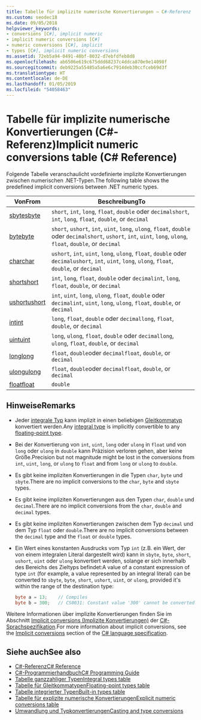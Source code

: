 ```yaml
---
title: Tabelle für implizite numerische Konvertierungen – C#-Referenz
ms.custom: seodec18
ms.date: 09/05/2018
helpviewer_keywords:
- conversions [C#], implicit numeric
- implicit numeric conversions [C#]
- numeric conversions [C#], implicit
- types [C#], implicit numeric conversions
ms.assetid: 72eb5a94-0491-48bf-8032-d7ebfdfeb8d8
ms.openlocfilehash: ab6506e619c675ddd68237c4ddca870e9e14098f
ms.sourcegitcommit: deb9225a55485a5a6e6c7914deb30ccfceb69d3f
ms.translationtype: HT
ms.contentlocale: de-DE
ms.lasthandoff: 01/05/2019
ms.locfileid: "54058463"
---
```

# <a name="implicit-numeric-conversions-table-c-reference"></a><span data-ttu-id="0f666-102">Tabelle für implizite numerische Konvertierungen (C#-Referenz)</span><span class="sxs-lookup"><span data-stu-id="0f666-102">Implicit numeric conversions table (C# Reference)</span></span>

<span data-ttu-id="0f666-103">Folgende Tabelle veranschaulicht vordefinierte implizite Konvertierungen zwischen numerischen .NET-Typen.</span><span class="sxs-lookup"><span data-stu-id="0f666-103">The following table shows the predefined implicit conversions between .NET numeric types.</span></span>
  
|<span data-ttu-id="0f666-104">Von</span><span class="sxs-lookup"><span data-stu-id="0f666-104">From</span></span>|<span data-ttu-id="0f666-105">Beschreibung</span><span class="sxs-lookup"><span data-stu-id="0f666-105">To</span></span>|  
|----------|--------|  
|[<span data-ttu-id="0f666-106">sbyte</span><span class="sxs-lookup"><span data-stu-id="0f666-106">sbyte</span></span>](sbyte.md)|<span data-ttu-id="0f666-107">`short`, `int`, `long`, `float`, `double` oder `decimal`</span><span class="sxs-lookup"><span data-stu-id="0f666-107">`short`, `int`, `long`, `float`, `double`, or `decimal`</span></span>|  
|[<span data-ttu-id="0f666-108">byte</span><span class="sxs-lookup"><span data-stu-id="0f666-108">byte</span></span>](byte.md)|<span data-ttu-id="0f666-109">`short`, `ushort`, `int`, `uint`, `long`, `ulong`, `float`, `double` oder `decimal`</span><span class="sxs-lookup"><span data-stu-id="0f666-109">`short`, `ushort`, `int`, `uint`, `long`, `ulong`, `float`, `double`, or `decimal`</span></span>|  
|[<span data-ttu-id="0f666-110">char</span><span class="sxs-lookup"><span data-stu-id="0f666-110">char</span></span>](char.md)|<span data-ttu-id="0f666-111">`ushort`, `int`, `uint`, `long`, `ulong`, `float`, `double` oder `decimal`</span><span class="sxs-lookup"><span data-stu-id="0f666-111">`ushort`, `int`, `uint`, `long`, `ulong`, `float`, `double`, or `decimal`</span></span>|  
|[<span data-ttu-id="0f666-112">short</span><span class="sxs-lookup"><span data-stu-id="0f666-112">short</span></span>](short.md)|<span data-ttu-id="0f666-113">`int`, `long`, `float`, `double` oder `decimal`</span><span class="sxs-lookup"><span data-stu-id="0f666-113">`int`, `long`, `float`, `double`, or `decimal`</span></span>|  
|[<span data-ttu-id="0f666-114">ushort</span><span class="sxs-lookup"><span data-stu-id="0f666-114">ushort</span></span>](ushort.md)|<span data-ttu-id="0f666-115">`int`, `uint`, `long`, `ulong`, `float`, `double` oder `decimal`</span><span class="sxs-lookup"><span data-stu-id="0f666-115">`int`, `uint`, `long`, `ulong`, `float`, `double`, or `decimal`</span></span>|  
|[<span data-ttu-id="0f666-116">int</span><span class="sxs-lookup"><span data-stu-id="0f666-116">int</span></span>](int.md)|<span data-ttu-id="0f666-117">`long`, `float`, `double` oder `decimal`</span><span class="sxs-lookup"><span data-stu-id="0f666-117">`long`, `float`, `double`, or `decimal`</span></span>|  
|[<span data-ttu-id="0f666-118">uint</span><span class="sxs-lookup"><span data-stu-id="0f666-118">uint</span></span>](uint.md)|<span data-ttu-id="0f666-119">`long`, `ulong`, `float`, `double` oder `decimal`</span><span class="sxs-lookup"><span data-stu-id="0f666-119">`long`, `ulong`, `float`, `double`, or `decimal`</span></span>|  
|[<span data-ttu-id="0f666-120">long</span><span class="sxs-lookup"><span data-stu-id="0f666-120">long</span></span>](long.md)|<span data-ttu-id="0f666-121">`float`, `double`oder `decimal`</span><span class="sxs-lookup"><span data-stu-id="0f666-121">`float`, `double`, or `decimal`</span></span>|  
|[<span data-ttu-id="0f666-122">ulong</span><span class="sxs-lookup"><span data-stu-id="0f666-122">ulong</span></span>](ulong.md)|<span data-ttu-id="0f666-123">`float`, `double`oder `decimal`</span><span class="sxs-lookup"><span data-stu-id="0f666-123">`float`, `double`, or `decimal`</span></span>|  
|[<span data-ttu-id="0f666-124">float</span><span class="sxs-lookup"><span data-stu-id="0f666-124">float</span></span>](float.md)|`double`|  
  
## <a name="remarks"></a><span data-ttu-id="0f666-125">Hinweise</span><span class="sxs-lookup"><span data-stu-id="0f666-125">Remarks</span></span>  

- <span data-ttu-id="0f666-126">Jeder [integrale Typ](integral-types-table.md) kann implizit in einen beliebigen [Gleitkommatyp](floating-point-types-table.md) konvertiert werden.</span><span class="sxs-lookup"><span data-stu-id="0f666-126">Any [integral type](integral-types-table.md) is implicitly convertible to any [floating-point type](floating-point-types-table.md).</span></span>

- <span data-ttu-id="0f666-127">Bei der Konvertierung von `int`, `uint`, `long` oder `ulong` in `float` und von `long` oder `ulong` in `double` kann Präzision verloren gehen, aber keine Größe.</span><span class="sxs-lookup"><span data-stu-id="0f666-127">Precision but not magnitude might be lost in the conversions from `int`, `uint`, `long`, or `ulong` to `float` and from `long` or `ulong` to `double`.</span></span>  
  
- <span data-ttu-id="0f666-128">Es gibt keine impliziten Konvertierungen in die Typen `char`, `byte` und `sbyte`.</span><span class="sxs-lookup"><span data-stu-id="0f666-128">There are no implicit conversions to the `char`, `byte` and `sbyte` types.</span></span>  

- <span data-ttu-id="0f666-129">Es gibt keine impliziten Konvertierungen aus den Typen `char`, `double` und `decimal`.</span><span class="sxs-lookup"><span data-stu-id="0f666-129">There are no implicit conversions from the `char`, `double` and `decimal` types.</span></span>
  
- <span data-ttu-id="0f666-130">Es gibt keine impliziten Konvertierungen zwischen dem Typ `decimal` und dem Typ `float` oder `double`.</span><span class="sxs-lookup"><span data-stu-id="0f666-130">There are no implicit conversions between the `decimal` type and the `float` or `double` types.</span></span>  
  
- <span data-ttu-id="0f666-131">Ein Wert eines konstanten Ausdrucks vom Typ `int` (z.B. ein Wert, der von einem integralen Literal dargestellt wird) kann in `sbyte`, `byte`, `short`, `ushort`, `uint` oder `ulong` konvertiert werden, solange er sich innerhalb des Bereichs des Zieltyps befindet:</span><span class="sxs-lookup"><span data-stu-id="0f666-131">A value of a constant expression of type `int` (for example, a value represented by an integral literal) can be converted to `sbyte`, `byte`, `short`, `ushort`, `uint`, or `ulong`, provided it's within the range of the destination type:</span></span>

  ```csharp
  byte a = 13;    // Compiles
  byte b = 300;   // CS0031: Constant value '300' cannot be converted to a 'byte'
  ```

<span data-ttu-id="0f666-132">Weitere Informationen über implizite Konvertierungen finden Sie im Abschnitt [Implicit conversions (Implizite Konvertierungen)](~/_csharplang/spec/conversions.md#implicit-conversions) der [C#-Sprachspezifikation](../language-specification/index.md).</span><span class="sxs-lookup"><span data-stu-id="0f666-132">For more information about implicit conversions, see the [Implicit conversions](~/_csharplang/spec/conversions.md#implicit-conversions) section of the [C# language specification](../language-specification/index.md).</span></span>
  
## <a name="see-also"></a><span data-ttu-id="0f666-133">Siehe auch</span><span class="sxs-lookup"><span data-stu-id="0f666-133">See also</span></span>

- [<span data-ttu-id="0f666-134">C#-Referenz</span><span class="sxs-lookup"><span data-stu-id="0f666-134">C# Reference</span></span>](../index.md)
- [<span data-ttu-id="0f666-135">C#-Programmierhandbuch</span><span class="sxs-lookup"><span data-stu-id="0f666-135">C# Programming Guide</span></span>](../../programming-guide/index.md)
- [<span data-ttu-id="0f666-136">Tabelle ganzzahliger Typen</span><span class="sxs-lookup"><span data-stu-id="0f666-136">Integral types table</span></span>](integral-types-table.md)
- [<span data-ttu-id="0f666-137">Tabelle für Gleitkommatypen</span><span class="sxs-lookup"><span data-stu-id="0f666-137">Floating-point types table</span></span>](floating-point-types-table.md)
- [<span data-ttu-id="0f666-138">Tabelle integrierter Typen</span><span class="sxs-lookup"><span data-stu-id="0f666-138">Built-in types table</span></span>](built-in-types-table.md)
- [<span data-ttu-id="0f666-139">Tabelle für explizite numerische Konvertierungen</span><span class="sxs-lookup"><span data-stu-id="0f666-139">Explicit numeric conversions table</span></span>](explicit-numeric-conversions-table.md)
- [<span data-ttu-id="0f666-140">Umwandlung und Typkonvertierungen</span><span class="sxs-lookup"><span data-stu-id="0f666-140">Casting and type conversions</span></span>](../../programming-guide/types/casting-and-type-conversions.md)
